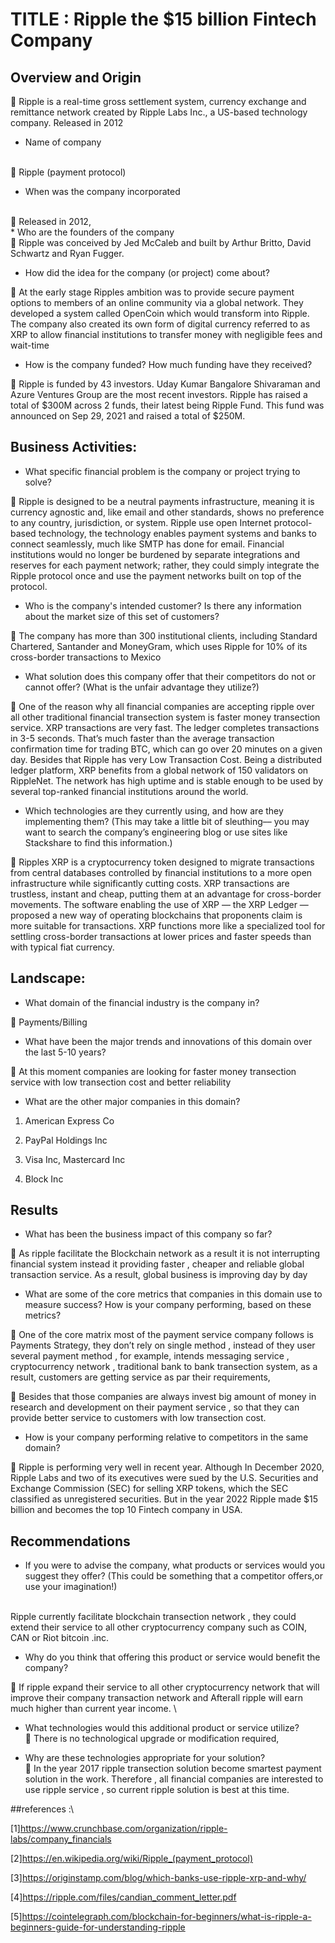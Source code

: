 # TITLE : Ripple the $15 billion Fintech Company

## Overview and Origin

	Ripple is a real-time gross settlement system, currency exchange and remittance network created by Ripple Labs Inc., a US-based technology company. Released in 2012

* Name of company 

<br>
	Ripple (payment protocol)

* When was the company incorporated 
<br>
	Released in 2012,
<br>
* Who are the founders of the company 
<br>
	Ripple was conceived by Jed McCaleb and built by Arthur Britto, David Schwartz and Ryan Fugger.

* How did the idea for the company (or project) come about?

	At the early stage Ripples ambition was to provide secure payment options to members of an online community via a global network. They  developed a system called OpenCoin which would transform into Ripple. The company also created its own form of digital currency referred to as XRP to allow financial institutions to transfer money with negligible fees and wait-time

* How is the company funded? How much funding have they received?

	Ripple is funded by 43 investors. Uday Kumar Bangalore Shivaraman and Azure Ventures Group are the most recent investors. Ripple has raised a total of $300M across 2 funds, their latest being Ripple Fund. This fund was announced on Sep 29, 2021 and raised a total of $250M.

## Business Activities:

* What specific financial problem is the company or project trying to solve?

	Ripple is designed to be a neutral payments infrastructure, meaning it is currency agnostic and, like email and other standards, shows no preference to any country, jurisdiction, or system. Ripple use open Internet protocol-based technology, the technology enables payment systems and banks to connect seamlessly, much like SMTP has done for email. Financial institutions would no longer be burdened by separate integrations and reserves for each payment network; rather, they could simply integrate the Ripple protocol once and use the payment networks built on top of the protocol.

* Who is the company's intended customer?  Is there any information about the market size of this set of customers?

	The company has more than 300 institutional clients, including Standard Chartered, Santander and MoneyGram, which uses Ripple for 10% of its cross-border transactions to Mexico

* What solution does this company offer that their competitors do not or cannot offer? (What is the unfair advantage they utilize?)


	One of the reason why all financial companies are accepting ripple over all other traditional financial transection system is faster money transection service. XRP transactions are very fast. The ledger completes transactions in 3-5 seconds. That’s much faster than the average transaction confirmation time for trading BTC, which can go over 20 minutes on a given day. Besides that Ripple has very Low Transaction Cost. Being a distributed ledger platform, XRP benefits from a global network of 150 validators on RippleNet. The network has high uptime and is stable enough to be used by several top-ranked financial institutions around the world.

* Which technologies are they currently using, and how are they implementing them? (This may take a little bit of sleuthing–– you may want to search the company’s engineering blog or use sites like Stackshare to find this information.)

	Ripples XRP is a cryptocurrency token designed to migrate transactions from central databases controlled by financial institutions to a more open infrastructure while significantly cutting costs. XRP transactions are trustless, instant and cheap, putting them at an advantage for cross-border movements. The software enabling the use of XRP — the XRP Ledger — proposed a new way of operating blockchains that proponents claim is more suitable for transactions. XRP functions more like a specialized tool for settling cross-border transactions at lower prices and faster speeds than with typical fiat currency.

## Landscape:

* What domain of the financial industry is the company in?

	Payments/Billing

* What have been the major trends and innovations of this domain over the last 5-10 years?

	At this moment companies are looking for faster money transection service with low transection cost and better reliability 

* What are the other major companies in this domain?

1.	American Express Co 

2. 	PayPal Holdings Inc

3. 	Visa Inc, Mastercard Inc

4. 	Block Inc

## Results

* What has been the business impact of this company so far?

	As ripple facilitate the Blockchain network as a result it is not interrupting financial system instead it providing faster , cheaper and reliable global transaction service. As a result, global business is improving day by day

* What are some of the core metrics that companies in this domain use to measure success? How is your company performing, based on these metrics?

	One of the core matrix most of the payment service company follows is Payments Strategy, they don’t rely on single method , instead of they user several payment method , for example, intends messaging service , cryptocurrency network , traditional bank to bank transection system, as a result, customers are getting service as par their requirements, 

	Besides that those companies are always invest big amount of money in research and development on their payment service , so that they can provide better service to customers with low transection cost.

* How is your company performing relative to competitors in the same domain?

	Ripple is performing very well in recent year. Although  In December 2020, Ripple Labs and two of its executives were sued by the U.S. Securities and Exchange Commission (SEC) for selling XRP tokens, which the SEC classified as unregistered securities. But in the year 2022 Ripple made $15 billion and becomes the top 10 Fintech company in USA. 


## Recommendations

* If you were to advise the company, what products or services would you suggest they offer? (This could be something that a competitor offers,or use your imagination!)

\
Ripple currently facilitate blockchain transection network , they could extend their service to all other cryptocurrency company such as COIN, CAN or Riot bitcoin .inc.

* Why do you think that offering this product or service would benefit the company?


	If ripple expand their service to all other cryptocurrency network that will improve their company transaction network and Afterall ripple will earn much higher than current year income.
\
* What technologies would this additional product or service utilize?
\
	There is no technological upgrade or modification required, 

* Why are these technologies appropriate for your solution? 
\
	In the year 2017 ripple transection solution become smartest payment solution in the work. Therefore , all financial companies are interested to use ripple service , so current ripple solution is best at this time. 



##references :\

 [1]https://www.crunchbase.com/organization/ripple-labs/company_financials <br />

 [2]https://en.wikipedia.org/wiki/Ripple_(payment_protocol) <br />

 [3]https://originstamp.com/blog/which-banks-use-ripple-xrp-and-why/  <br />

 [4]https://ripple.com/files/candian_comment_letter.pdf <br />

 [5]https://cointelegraph.com/blockchain-for-beginners/what-is-ripple-a-beginners-guide-for-understanding-ripple





